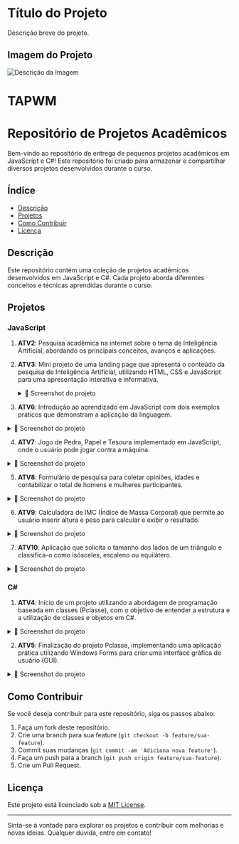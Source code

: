 # Título do Projeto

Descrição breve do projeto.

## Imagem do Projeto

![Descrição da Imagem](imagem.png)


# TAPWM
# Repositório de Projetos Acadêmicos

Bem-vindo ao repositório de entrega de pequenos projetos acadêmicos em JavaScript e C#! Este repositório foi criado para armazenar e compartilhar diversos projetos desenvolvidos durante o curso.

## Índice

- [Descrição](#descrição)
- [Projetos](#projetos)
- [Como Contribuir](#como-contribuir)
- [Licença](#licença)

## Descrição

Este repositório contém uma coleção de projetos acadêmicos desenvolvidos em JavaScript e C#. Cada projeto aborda diferentes conceitos e técnicas aprendidas durante o curso.


## Projetos

### JavaScript

1. **ATV2**: Pesquisa acadêmica na internet sobre o tema de Inteligência Artificial, abordando os principais conceitos, avanços e aplicações.
2. **ATV3**: Mini projeto de uma landing page que apresenta o conteúdo da pesquisa de Inteligência Artificial, utilizando HTML, CSS e JavaScript para uma apresentação interativa e informativa.
   <details>
   <summary>📸 Screenshot do projeto</summary>
   
   ![Screenshot do Projeto ATV3](screenshotAtv3.PNG)
   
   </details>

3. **ATV6**: Introdução ao aprendizado em JavaScript com dois exemplos práticos que demonstram a aplicação da linguagem.
<details>
  <summary>📸 Screenshot do projeto</summary>
  
  ![Screenshot do Projeto ATV6a](screenshotAtv6a.png)
  ![Screenshot do Projeto ATV6b](screenshotAtv6b.png)

</details>

4. **ATV7**: Jogo de Pedra, Papel e Tesoura implementado em JavaScript, onde o usuário pode jogar contra a máquina.
<details>
  <summary>📸 Screenshot do projeto</summary>
  
  ![Screenshot do Projeto ATV7a](screenshotAtv7a.png)
  ![Screenshot do Projeto ATV7b](screenshotAtv7b.png)

</details>

5. **ATV8**: Formulário de pesquisa para coletar opiniões, idades e contabilizar o total de homens e mulheres participantes.
<details>
  <summary>📸 Screenshot do projeto</summary>
  
  ![Screenshot do Projeto ATV8](screenshotAtv8.png)

</details>

6. **ATV9**: Calculadora de IMC (Índice de Massa Corporal) que permite ao usuário inserir altura e peso para calcular e exibir o resultado.
<details>
  <summary>📸 Screenshot do projeto</summary>
  
  ![Screenshot do Projeto ATV9](screenshotAtv9.png)

</details>

7. **ATV10**: Aplicação que solicita o tamanho dos lados de um triângulo e classifica-o como isósceles, escaleno ou equilátero.
<details>
  <summary>📸 Screenshot do projeto</summary>
  
  ![Screenshot do Projeto ATV10](screenshotAtv10.png)

</details>

### C#

1. **ATV4**: Início de um projeto utilizando a abordagem de programação baseada em classes (Pclasse), com o objetivo de entender a estrutura e a utilização de classes e objetos em C#.
<details>
  <summary>📸 Screenshot do projeto</summary>
  
  ![Screenshot do Projeto ATV4](screenshotAtv4.png)

</details>

2. **ATV5**: Finalização do projeto Pclasse, implementando uma aplicação prática utilizando Windows Forms para criar uma interface gráfica de usuário (GUI).


<details>
  <summary>📸 Screenshot do projeto</summary>
  
  ![Screenshot do Projeto ATV5](screenshotAtv5.png)

</details>


   
## Como Contribuir

Se você deseja contribuir para este repositório, siga os passos abaixo:

1. Faça um fork deste repositório.
2. Crie uma branch para sua feature (`git checkout -b feature/sua-feature`).
3. Commit suas mudanças (`git commit -am 'Adiciona nova feature'`).
4. Faça um push para a branch (`git push origin feature/sua-feature`).
5. Crie um Pull Request.

## Licença

Este projeto está licenciado sob a [MIT License](LICENSE).

---

Sinta-se à vontade para explorar os projetos e contribuir com melhorias e novas ideias. Qualquer dúvida, entre em contato!

